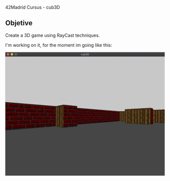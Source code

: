 42Madrid Cursus - cub3D

## Objetive

Create a 3D game using RayCast techniques.


I'm working on it, for the moment im going like this:

![WiP](./Working.png)
